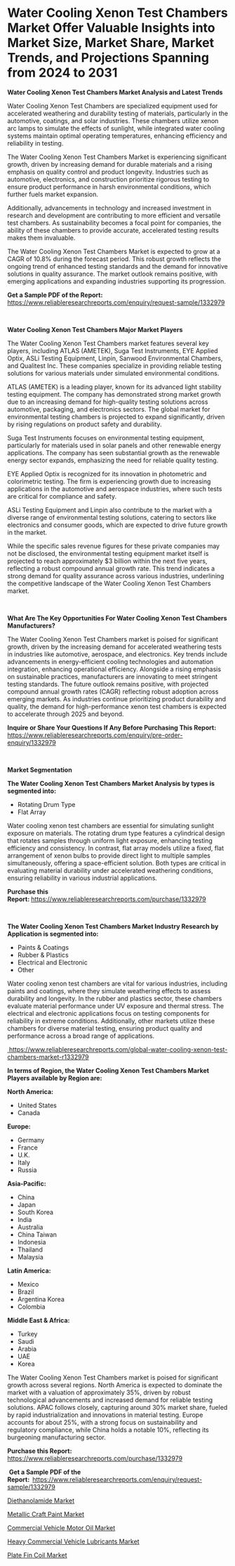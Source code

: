 <p><h1>Water Cooling Xenon Test Chambers Market Offer Valuable Insights into Market Size, Market Share, Market Trends, and Projections Spanning from 2024 to 2031</h1></p><p><strong>Water Cooling Xenon Test Chambers Market Analysis and Latest Trends</strong></p>
<p><p>Water Cooling Xenon Test Chambers are specialized equipment used for accelerated weathering and durability testing of materials, particularly in the automotive, coatings, and solar industries. These chambers utilize xenon arc lamps to simulate the effects of sunlight, while integrated water cooling systems maintain optimal operating temperatures, enhancing efficiency and reliability in testing.</p><p>The Water Cooling Xenon Test Chambers Market is experiencing significant growth, driven by increasing demand for durable materials and a rising emphasis on quality control and product longevity. Industries such as automotive, electronics, and construction prioritize rigorous testing to ensure product performance in harsh environmental conditions, which further fuels market expansion. </p><p>Additionally, advancements in technology and increased investment in research and development are contributing to more efficient and versatile test chambers. As sustainability becomes a focal point for companies, the ability of these chambers to provide accurate, accelerated testing results makes them invaluable.</p><p>The Water Cooling Xenon Test Chambers Market is expected to grow at a CAGR of 10.8% during the forecast period. This robust growth reflects the ongoing trend of enhanced testing standards and the demand for innovative solutions in quality assurance. The market outlook remains positive, with emerging applications and expanding industries supporting its progression.</p></p>
<p><strong>Get a Sample PDF of the Report:&nbsp;</strong> <a href="https://www.reliableresearchreports.com/enquiry/request-sample/1332979?utm_campaign=83&utm_medium=2&utm_source=Github&utm_content=ia&utm_term=11122024&utm_id=water-cooling-xenon-test-chambers">https://www.reliableresearchreports.com/enquiry/request-sample/1332979</a></p>
<p>&nbsp;</p>
<p><strong>Water Cooling Xenon Test Chambers Major Market Players</strong></p>
<p><p>The Water Cooling Xenon Test Chambers market features several key players, including ATLAS (AMETEK), Suga Test Instruments, EYE Applied Optix, ASLi Testing Equipment, Linpin, Sanwood Environmental Chambers, and Qualitest Inc. These companies specialize in providing reliable testing solutions for various materials under simulated environmental conditions.</p><p>ATLAS (AMETEK) is a leading player, known for its advanced light stability testing equipment. The company has demonstrated strong market growth due to an increasing demand for high-quality testing solutions across automotive, packaging, and electronics sectors. The global market for environmental testing chambers is projected to expand significantly, driven by rising regulations on product safety and durability.</p><p>Suga Test Instruments focuses on environmental testing equipment, particularly for materials used in solar panels and other renewable energy applications. The company has seen substantial growth as the renewable energy sector expands, emphasizing the need for reliable quality testing.</p><p>EYE Applied Optix is recognized for its innovation in photometric and colorimetric testing. The firm is experiencing growth due to increasing applications in the automotive and aerospace industries, where such tests are critical for compliance and safety.</p><p>ASLi Testing Equipment and Linpin also contribute to the market with a diverse range of environmental testing solutions, catering to sectors like electronics and consumer goods, which are expected to drive future growth in the market.</p><p>While the specific sales revenue figures for these private companies may not be disclosed, the environmental testing equipment market itself is projected to reach approximately $3 billion within the next five years, reflecting a robust compound annual growth rate. This trend indicates a strong demand for quality assurance across various industries, underlining the competitive landscape of the Water Cooling Xenon Test Chambers market.</p></p>
<p>&nbsp;</p>
<p><strong>What Are The Key Opportunities For Water Cooling Xenon Test Chambers Manufacturers?</strong></p>
<p><p>The Water Cooling Xenon Test Chambers market is poised for significant growth, driven by the increasing demand for accelerated weathering tests in industries like automotive, aerospace, and electronics. Key trends include advancements in energy-efficient cooling technologies and automation integration, enhancing operational efficiency. Alongside a rising emphasis on sustainable practices, manufacturers are innovating to meet stringent testing standards. The future outlook remains positive, with projected compound annual growth rates (CAGR) reflecting robust adoption across emerging markets. As industries continue prioritizing product durability and quality, the demand for high-performance xenon test chambers is expected to accelerate through 2025 and beyond.</p></p>
<p><strong>Inquire or Share Your Questions If Any Before Purchasing This Report:</strong> <a href="https://www.reliableresearchreports.com/enquiry/pre-order-enquiry/1332979?utm_campaign=83&utm_medium=2&utm_source=Github&utm_content=ia&utm_term=11122024&utm_id=water-cooling-xenon-test-chambers">https://www.reliableresearchreports.com/enquiry/pre-order-enquiry/1332979</a></p>
<p>&nbsp;</p>
<p><strong>Market Segmentation</strong></p>
<p><strong>The Water Cooling Xenon Test Chambers Market Analysis by types is segmented into:</strong></p>
<p><ul><li>Rotating Drum Type</li><li>Flat Array</li></ul></p>
<p><p>Water cooling xenon test chambers are essential for simulating sunlight exposure on materials. The rotating drum type features a cylindrical design that rotates samples through uniform light exposure, enhancing testing efficiency and consistency. In contrast, flat array models utilize a fixed, flat arrangement of xenon bulbs to provide direct light to multiple samples simultaneously, offering a space-efficient solution. Both types are critical in evaluating material durability under accelerated weathering conditions, ensuring reliability in various industrial applications.</p></p>
<p><strong>Purchase this Report:&nbsp;</strong><a href="https://www.reliableresearchreports.com/purchase/1332979?utm_campaign=83&utm_medium=2&utm_source=Github&utm_content=ia&utm_term=11122024&utm_id=water-cooling-xenon-test-chambers">https://www.reliableresearchreports.com/purchase/1332979</a></p>
<p>&nbsp;</p>
<p><strong>The Water Cooling Xenon Test Chambers Market Industry Research by Application is segmented into:</strong></p>
<p><ul><li>Paints & Coatings</li><li>Rubber & Plastics</li><li>Electrical and Electronic</li><li>Other</li></ul></p>
<p><p>Water cooling xenon test chambers are vital for various industries, including paints and coatings, where they simulate weathering effects to assess durability and longevity. In the rubber and plastics sector, these chambers evaluate material performance under UV exposure and thermal stress. The electrical and electronic applications focus on testing components for reliability in extreme conditions. Additionally, other markets utilize these chambers for diverse material testing, ensuring product quality and performance across a broad range of applications.</p></p>
<p><a href="https://www.reliableresearchreports.com/global-water-cooling-xenon-test-chambers-market-r1332979?utm_campaign=83&utm_medium=2&utm_source=Github&utm_content=ia&utm_term=11122024&utm_id=water-cooling-xenon-test-chambers">&nbsp;https://www.reliableresearchreports.com/global-water-cooling-xenon-test-chambers-market-r1332979</a></p>
<p><strong>In terms of Region, the Water Cooling Xenon Test Chambers Market Players available by Region are:</strong></p>
<p>
    <p> <strong> North America: </strong>
        <ul>
            <li>United States</li>
            <li>Canada</li>
        </ul>
        </p> 
    <p> <strong> Europe: </strong>
        <ul>
            <li>Germany</li>
            <li>France</li>
            <li>U.K.</li>
            <li>Italy</li>
            <li>Russia</li>
        </ul>
        </p> 
    <p> <strong> Asia-Pacific: </strong>
        <ul>
            <li>China</li>
            <li>Japan</li>
            <li>South Korea</li>
            <li>India</li>
            <li>Australia</li>
            <li>China Taiwan</li>
            <li>Indonesia</li>
            <li>Thailand</li>
            <li>Malaysia</li>
        </ul>
        </p> 
    <p> <strong> Latin America: </strong>
        <ul>
            <li>Mexico</li>
            <li>Brazil</li>
            <li>Argentina Korea</li>
            <li>Colombia</li>
        </ul>
        </p> 
    <p> <strong> Middle East & Africa: </strong>
        <ul>
            <li>Turkey</li>
            <li>Saudi</li>
            <li>Arabia</li>
            <li>UAE</li>
            <li>Korea</li>
        </ul>
    </p>
    </p>
<p><p>The Water Cooling Xenon Test Chambers market is poised for significant growth across several regions. North America is expected to dominate the market with a valuation of approximately 35%, driven by robust technological advancements and increased demand for reliable testing solutions. APAC follows closely, capturing around 30% market share, fueled by rapid industrialization and innovations in material testing. Europe accounts for about 25%, with a strong focus on sustainability and regulatory compliance, while China holds a notable 10%, reflecting its burgeoning manufacturing sector.</p></p>
<p><strong>Purchase this Report: </strong><a href="https://www.reliableresearchreports.com/purchase/1332979?utm_campaign=83&utm_medium=2&utm_source=Github&utm_content=ia&utm_term=11122024&utm_id=water-cooling-xenon-test-chambers">https://www.reliableresearchreports.com/purchase/1332979</a></p>
<p>&nbsp;<strong>Get a Sample PDF of the Report:&nbsp;&nbsp;</strong><a href="https://www.reliableresearchreports.com/enquiry/request-sample/1332979?utm_campaign=83&utm_medium=2&utm_source=Github&utm_content=ia&utm_term=11122024&utm_id=water-cooling-xenon-test-chambers">https://www.reliableresearchreports.com/enquiry/request-sample/1332979</a></p>
<p><strong></strong></p>
<p><p><a href="https://www.linkedin.com/pulse/key-drivers-diethanolamide-market-expansion-2024-2031-78-t9m4c?utm_campaign=83&utm_medium=2&utm_source=Github&utm_content=ia&utm_term=11122024&utm_id=water-cooling-xenon-test-chambers">Diethanolamide Market</a></p><p><a href="https://www.linkedin.com/pulse/p-factrackr-ho6he?utm_campaign=83&utm_medium=2&utm_source=Github&utm_content=ia&utm_term=11122024&utm_id=water-cooling-xenon-test-chambers">Metallic Craft Paint Market</a></p><p><a href="https://github.com/dringals/Market-Research-Report-List-6/blob/main/commercial-vehicle-motor-oil-market.md?utm_campaign=83&utm_medium=2&utm_source=Github&utm_content=ia&utm_term=11122024&utm_id=water-cooling-xenon-test-chambers">Commercial Vehicle Motor Oil Market</a></p><p><a href="https://github.com/tona7vba/Market-Research-Report-List-1/blob/main/heavy-commercial-vehicle-lubricants-market.md?utm_campaign=83&utm_medium=2&utm_source=Github&utm_content=ia&utm_term=11122024&utm_id=water-cooling-xenon-test-chambers">Heavy Commercial Vehicle Lubricants Market</a></p><p><a href="https://www.linkedin.com/pulse/p-factrackr-ho6he?utm_campaign=83&utm_medium=2&utm_source=Github&utm_content=ia&utm_term=11122024&utm_id=water-cooling-xenon-test-chambers">Plate Fin Coil Market</a></p></p>